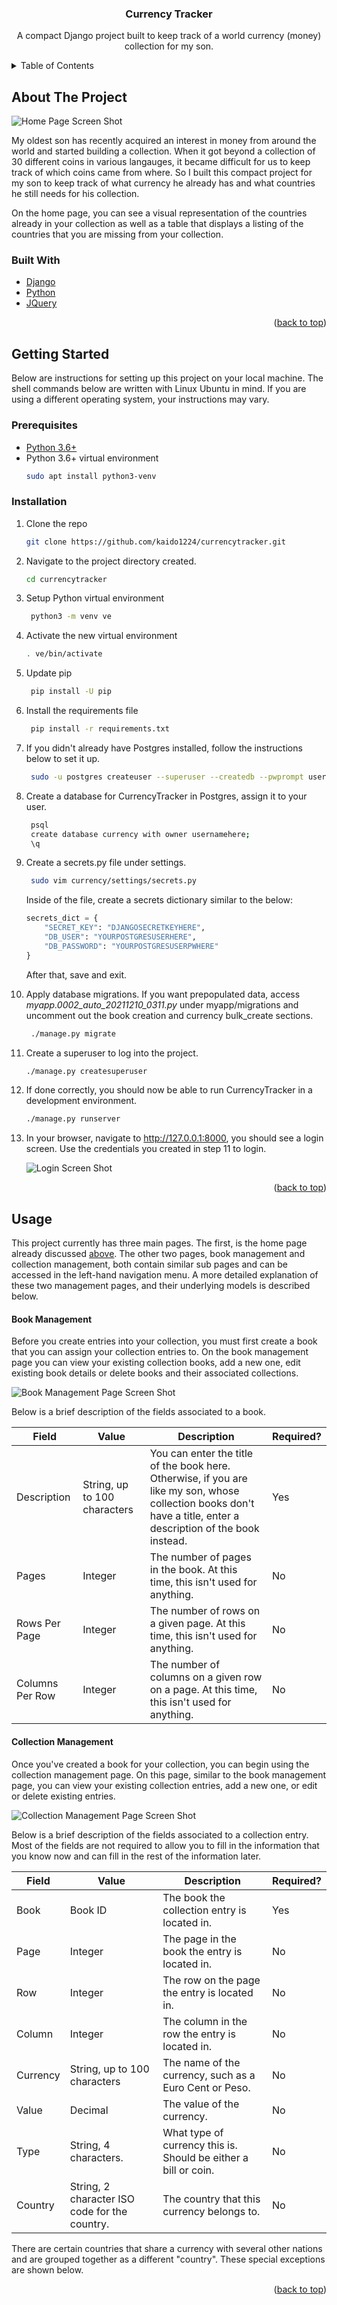 <div id="top"></div>

<h3 align="center">Currency Tracker</h3>

<div align="center">
    <p>
        A compact Django project built to keep track of a world currency (money) collection for my son.
    </p>
</div>

<!-- TABLE OF CONTENTS -->
<details>
  <summary>Table of Contents</summary>
  <ol>
    <li>
      <a href="#about">About The Project</a>
      <ul>
        <li><a href="#built-with">Built With</a></li>
      </ul>
    </li>
    <li>
      <a href="#getting-started">Getting Started</a>
      <ul>
        <li><a href="#prerequisites">Prerequisites</a></li>
        <li><a href="#installation">Installation</a></li>
      </ul>
    </li>
    <li><a href="#usage">Usage</a></li>
    <li><a href="#roadmap">Roadmap</a></li>
    <li><a href="#contributing">Contributing</a></li>
    <li><a href="#license">License</a></li>
    <li><a href="#contact">Contact</a></li>
    <li><a href="#acknowledgments">Acknowledgments</a></li>
  </ol>
</details>

<!-- ABOUT THE PROJECT -->
<div id="about">

## About The Project

![Home Page Screen Shot][home-screenshot]

<p>
    My oldest son has recently acquired an interest in money from around the world and started building a collection. When it got beyond a collection of 30 different
    coins in various langauges, it became difficult for us to keep track of which coins came from where. So I built this compact project for my son to keep track
    of what currency he already has and what countries he still needs for his collection.
</p>

<p>
    On the home page, you can see a visual representation of the countries already in your collection as well as a table that displays a listing of the countries 
    that you are missing from your collection.
</p>

</div>
<div id="built-with">

### Built With

* [Django](https://www.djangoproject.com/)
* [Python](https://www.python.org/)
* [JQuery](https://jquery.com)

<p align="right">(<a href="#top">back to top</a>)</p>
</div>

<!-- GETTING STARTED -->
<div id="getting-started">

## Getting Started

Below are instructions for setting up this project on your local machine. The shell commands below are written with Linux Ubuntu in mind. If you are using a different operating system, your instructions may vary.
</div>
<div id="prerequisites">

### Prerequisites

* [Python 3.6+](https://www.python.org/downloads/)
* Python 3.6+ virtual environment
  ```sh
  sudo apt install python3-venv
  ```
</div>
<div id="installation">
    
### Installation

1. Clone the repo
   ```sh
   git clone https://github.com/kaido1224/currencytracker.git
   ```
2. Navigate to the project directory created.
   ```sh
   cd currencytracker
   ```
3. Setup Python virtual environment
   ```sh
    python3 -m venv ve
   ```
4. Activate the new virtual environment
    ```sh
    . ve/bin/activate
    ```
5. Update pip
   ```sh
    pip install -U pip
   ```
6. Install the requirements file
   ```sh
    pip install -r requirements.txt
   ```
7. If you didn't already have Postgres installed, follow the instructions below to set it up.
   ```sh
    sudo -u postgres createuser --superuser --createdb --pwprompt usernamehere
   ``` 
8. Create a database for CurrencyTracker in Postgres, assign it to your user.
   ```sh
    psql
    create database currency with owner usernamehere;
    \q
   ```
9. Create a secrets.py file under settings.
   ```sh
    sudo vim currency/settings/secrets.py
   ```

   Inside of the file, create a secrets dictionary similar to the below:
    ```py
    secrets_dict = {
        "SECRET_KEY": "DJANGOSECRETKEYHERE",
        "DB_USER": "YOURPOSTGRESUSERHERE",
        "DB_PASSWORD": "YOURPOSTGRESUSERPWHERE"
    }
   ```
    
   After that, save and exit.

10. Apply database migrations. If you want prepopulated data, access <i>myapp.0002_auto_20211210_0311.py</i> under myapp/migrations and uncomment out the
    book creation and currency bulk_create sections.
    ```sh
     ./manage.py migrate
    ```

11. Create a superuser to log into the project.
    ```sh
    ./manage.py createsuperuser
    ```

12. If done correctly, you should now be able to run CurrencyTracker in a development environment.
    ```sh
    ./manage.py runserver
    ```

13. In your browser, navigate to http://127.0.0.1:8000, you should see a login screen. Use the credentials you created in step 11 to login.

    ![Login Screen Shot][login-screenshot]

<p align="right">(<a href="#top">back to top</a>)</p>
</div>

<!-- USAGE EXAMPLES -->
<div id="usage">

## Usage

<p>This project currently has three main pages. The first, is the home page already discussed <a href="#about">above</a>. The other two pages, book management
and collection management, both contain similar sub pages and can be accessed in the left-hand navigation menu. A more detailed explanation of these two management pages, and their underlying models is described below.
</p>
    
#### Book Management

<p>Before you create entries into your collection, you must first create a book that you can assign your collection entries to. On the book management page you can view your existing collection books, add a new one, edit existing book details or delete books and their associated collections.</p>
    
![Book Management Page Screen Shot][book-management-screenshot]
    
<p>Below is a brief description of the fields associated to a book.</p>

| Field | Value | Description | Required? |
| ----------- | ----------- | ----------- | ----------- |
| Description | String, up to 100 characters | You can enter the title of the book here. Otherwise, if you are like my son, whose collection books don't have a title, enter a description of the book instead. | Yes |
| Pages | Integer | The number of pages in the book. At this time, this isn't used for anything. | No |
| Rows Per Page | Integer | The number of rows on a given page. At this time, this isn't used for anything. | No |
| Columns Per Row | Integer | The number of columns on a given row on a page. At this time, this isn't used for anything. | No |


#### Collection Management

<p>Once you've created a book for your collection, you can begin using the collection management page. On this page, similar to the book management page, you can view your existing collection entries, add a new one, or edit or delete existing entries.</p>
    
![Collection Management Page Screen Shot][collection-management-screenshot]
    
<p>Below is a brief description of the fields associated to a collection entry. Most of the fields are not required to allow you to fill in the information that 
    you know now and can fill in the rest of the information later.</p>
    
| Field | Value | Description | Required? |
| ----------- | ----------- | ----------- | ----------- |
| Book | Book ID |  The book the collection entry is located in. | Yes |
| Page | Integer | The page in the book the entry is located in. | No |
| Row | Integer | The row on the page the entry is located in. | No |
| Column | Integer | The column in the row the entry is located in. | No |
| Currency | String, up to 100 characters | The name of the currency, such as a Euro Cent or Peso. | No |
| Value | Decimal | The value of the currency. | No |
| Type | String, 4 characters. | What type of currency this is. Should be either a bill or coin. | No |
| Country | String, 2 character ISO code for the country. | The country that this currency belongs to. | No |
    
<p>There are certain countries that share a currency with several other nations and are grouped together as a different "country". These special exceptions are shown below.
</p>
    
<p align="right">(<a href="#top">back to top</a>)</p>

<!-- MARKDOWN LINKS & IMAGES -->
<!-- https://www.markdownguide.org/basic-syntax/#reference-style-links -->
[home-screenshot]: currency/static/images/home.png
[login-screenshot]: currency/static/images/login.png
[book-management-screenshot]: currency/static/images/book_management.png
[collection-management-screenshot]: currency/static/images/collection_management.png

